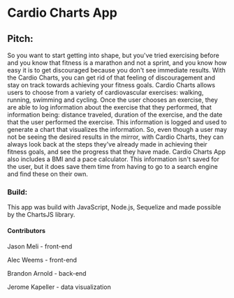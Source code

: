 # Cardio Charts App
## Pitch:
So you want to start getting into shape, but you've tried exercising before and you know that fitness is a marathon and not a sprint, and you know how easy it is to get discouraged because you don't see immediate results. With the Cardio Charts, you can get rid of that feeling of discouragement and stay on track towards achieving your fitness goals. Cardio Charts  allows users to choose from a variety of cardiovascular exercises: walking, running, swimming and cycling. Once the user chooses an exercise, they are able to log information about the exercise that they performed, that information being: distance traveled, duration of the exercise, and the date that the user performed the exercise. This information is logged and used to generate a chart that visualizes the information. So, even though a user may not be seeing the desired results in the mirror, with Cardio Charts, they can always look back at the steps they've already made in achieving their fitness goals, and see the progress that they have made. Cardio Charts App also includes a BMI and a pace calculator. This information isn't saved for the user, but it does save them time from having to go to a search engine and find these on their own.

### Build:
This app was build with JavaScript, Node.js, Sequelize and made possible by the ChartsJS library.

#### Contributors

Jason Meli - front-end

Alec Weems - front-end

Brandon Arnold - back-end

Jerome Kapeller - data visualization
